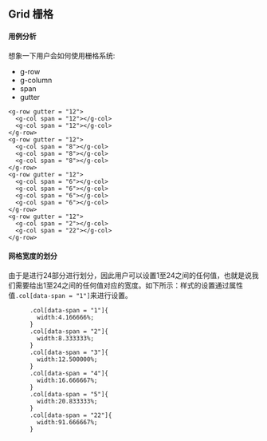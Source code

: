## Grid 栅格

#### 用例分析

想象一下用户会如何使用栅格系统:
- g-row
- g-column
- span
- gutter
```
<g-row gutter = "12">
  <g-col span = "12"></g-col>
  <g-col span = "12"></g-col>
</g-row>
<g-row gutter = "12">
  <g-col span = "8"></g-col>
  <g-col span = "8"></g-col>
  <g-col span = "8"></g-col>
</g-row>
<g-row gutter = "12">
  <g-col span = "6"></g-col>
  <g-col span = "6"></g-col>
  <g-col span = "6"></g-col>
  <g-col span = "6"></g-col>
</g-row>
<g-row gutter = "12">
  <g-col span = "2"></g-col>
  <g-col span = "22"></g-col>
</g-row>
```
#### 网格宽度的划分

由于是进行24部分进行划分，因此用户可以设置1至24之间的任何值，也就是说我们需要给出1至24之间的任何值对应的宽度。如下所示：样式的设置通过属性值`.col[data-span = "1"]`来进行设置。
```
      .col[data-span = "1"]{
        width:4.166666%;
      }
      .col[data-span = "2"]{
        width:8.333333%;
      }
      .col[data-span = "3"]{
        width:12.500000%;
      }
      .col[data-span = "4"]{
        width:16.666667%;
      }
      .col[data-span = "5"]{
        width:20.833333%;
      }
      .col[data-span = "22"]{
        width:91.666667%;
      }
```